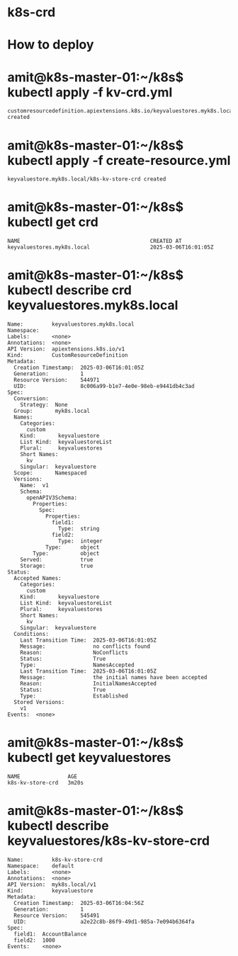 # k8s-crd

# How to deploy

# amit@k8s-master-01:~/k8s$ kubectl apply -f kv-crd.yml
```
customresourcedefinition.apiextensions.k8s.io/keyvaluestores.myk8s.local created
```

# amit@k8s-master-01:~/k8s$ kubectl apply -f create-resource.yml 
```
keyvaluestore.myk8s.local/k8s-kv-store-crd created
```

# amit@k8s-master-01:~/k8s$ kubectl get crd
```
NAME                                         CREATED AT
keyvaluestores.myk8s.local                   2025-03-06T16:01:05Z
```

# amit@k8s-master-01:~/k8s$ kubectl describe crd keyvaluestores.myk8s.local
```
Name:         keyvaluestores.myk8s.local
Namespace:    
Labels:       <none>
Annotations:  <none>
API Version:  apiextensions.k8s.io/v1
Kind:         CustomResourceDefinition
Metadata:
  Creation Timestamp:  2025-03-06T16:01:05Z
  Generation:          1
  Resource Version:    544971
  UID:                 8c006a99-b1e7-4e0e-98eb-e9441db4c3ad
Spec:
  Conversion:
    Strategy:  None
  Group:       myk8s.local
  Names:
    Categories:
      custom
    Kind:       keyvaluestore
    List Kind:  keyvaluestoreList
    Plural:     keyvaluestores
    Short Names:
      kv
    Singular:  keyvaluestore
  Scope:       Namespaced
  Versions:
    Name:  v1
    Schema:
      openAPIV3Schema:
        Properties:
          Spec:
            Properties:
              field1:
                Type:  string
              field2:
                Type:  integer
            Type:      object
        Type:          object
    Served:            true
    Storage:           true
Status:
  Accepted Names:
    Categories:
      custom
    Kind:       keyvaluestore
    List Kind:  keyvaluestoreList
    Plural:     keyvaluestores
    Short Names:
      kv
    Singular:  keyvaluestore
  Conditions:
    Last Transition Time:  2025-03-06T16:01:05Z
    Message:               no conflicts found
    Reason:                NoConflicts
    Status:                True
    Type:                  NamesAccepted
    Last Transition Time:  2025-03-06T16:01:05Z
    Message:               the initial names have been accepted
    Reason:                InitialNamesAccepted
    Status:                True
    Type:                  Established
  Stored Versions:
    v1
Events:  <none>
```

# amit@k8s-master-01:~/k8s$ kubectl get keyvaluestores
```
NAME               AGE
k8s-kv-store-crd   3m20s
```

# amit@k8s-master-01:~/k8s$ kubectl describe keyvaluestores/k8s-kv-store-crd

```
Name:         k8s-kv-store-crd
Namespace:    default
Labels:       <none>
Annotations:  <none>
API Version:  myk8s.local/v1
Kind:         keyvaluestore
Metadata:
  Creation Timestamp:  2025-03-06T16:04:56Z
  Generation:          1
  Resource Version:    545491
  UID:                 a2e22c8b-86f9-49d1-985a-7e094b6364fa
Spec:
  field1:  AccountBalance
  field2:  1000
Events:    <none>
```
